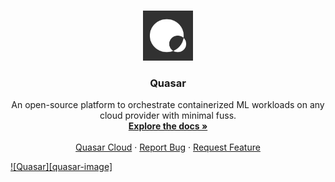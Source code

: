 <a id="readme-top"></a>

<!-- PROJECT LOGO -->
<br />
<div align="center">
  <a href="https://github.com/peytoncleveland/quasar">
    <img src="assets/logo.png" alt="Logo" width="80" height="80">
  </a>

  <h3 align="center">Quasar</h3>

  <p align="center">
    An open-source platform to orchestrate containerized ML workloads on any cloud provider with minimal fuss.
    <br />
    <a href="https://github.com/othneildrew/Best-README-Template"><strong>Explore the docs »</strong></a>
    <br />
    <br />
    <a href="https://github.com/othneildrew/Best-README-Template">Quasar Cloud</a>
    ·
    <a href="https://github.com/othneildrew/Best-README-Template/issues/new?labels=bug&template=bug-report---.md">Report Bug</a>
    ·
    <a href="https://github.com/othneildrew/Best-README-Template/issues/new?labels=enhancement&template=feature-request---.md">Request Feature</a>
  </p>
</div>

[![Quasar][quasar-image]](/assets/quasar.jpg)

